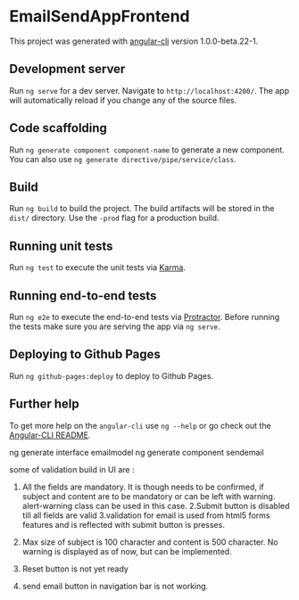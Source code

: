 # EmailSendAppFrontend

This project was generated with [angular-cli](https://github.com/angular/angular-cli) version 1.0.0-beta.22-1.

## Development server
Run `ng serve` for a dev server. Navigate to `http://localhost:4200/`. The app will automatically reload if you change any of the source files.

## Code scaffolding

Run `ng generate component component-name` to generate a new component. You can also use `ng generate directive/pipe/service/class`.

## Build

Run `ng build` to build the project. The build artifacts will be stored in the `dist/` directory. Use the `-prod` flag for a production build.

## Running unit tests

Run `ng test` to execute the unit tests via [Karma](https://karma-runner.github.io).

## Running end-to-end tests

Run `ng e2e` to execute the end-to-end tests via [Protractor](http://www.protractortest.org/).
Before running the tests make sure you are serving the app via `ng serve`.

## Deploying to Github Pages

Run `ng github-pages:deploy` to deploy to Github Pages.

## Further help

To get more help on the `angular-cli` use `ng --help` or go check out the [Angular-CLI README](https://github.com/angular/angular-cli/blob/master/README.md).


ng generate interface emailmodel
ng generate component sendemail

some of validation build in UI are :
1. All the fields are mandatory. It is though needs to be confirmed, if subject and content are to be mandatory or
can be left with warning. alert-warning class can be used in this case.
2.Submit button is disabled till all fields are valid
3.validation for email is used from html5 forms features and is reflected with submit button is presses.
4. Max size of subject is 100 character and content is 500 character. No warning is displayed as of now, but can
be implemented.


4. Reset button is not yet ready
5. send email button in navigation bar is not working.